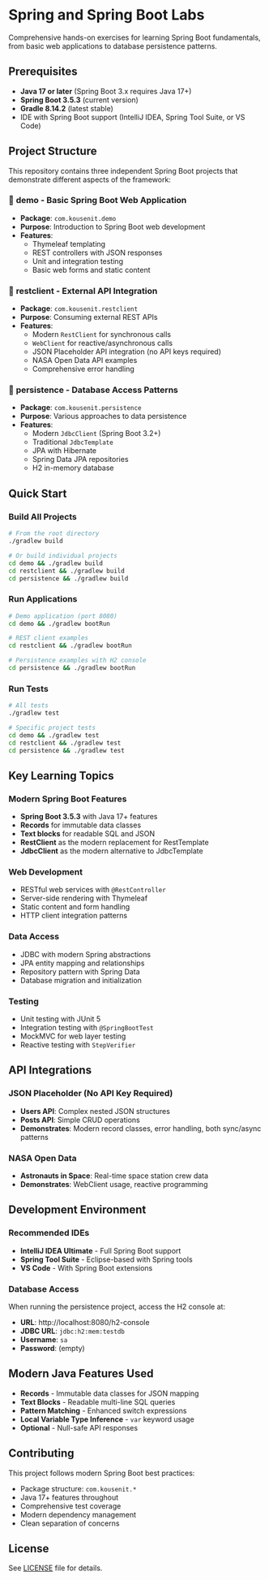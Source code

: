 # Spring and Spring Boot Labs

Comprehensive hands-on exercises for learning Spring Boot fundamentals, from basic web applications to database persistence patterns.

## Prerequisites

- **Java 17 or later** (Spring Boot 3.x requires Java 17+)
- **Spring Boot 3.5.3** (current version)
- **Gradle 8.14.2** (latest stable)
- IDE with Spring Boot support (IntelliJ IDEA, Spring Tool Suite, or VS Code)

## Project Structure

This repository contains three independent Spring Boot projects that demonstrate different aspects of the framework:

### 📁 **demo** - Basic Spring Boot Web Application
- **Package**: `com.kousenit.demo`
- **Purpose**: Introduction to Spring Boot web development
- **Features**:
  - Thymeleaf templating
  - REST controllers with JSON responses
  - Unit and integration testing
  - Basic web forms and static content

### 📁 **restclient** - External API Integration
- **Package**: `com.kousenit.restclient`
- **Purpose**: Consuming external REST APIs
- **Features**:
  - Modern `RestClient` for synchronous calls
  - `WebClient` for reactive/asynchronous calls
  - JSON Placeholder API integration (no API keys required)
  - NASA Open Data API examples
  - Comprehensive error handling

### 📁 **persistence** - Database Access Patterns
- **Package**: `com.kousenit.persistence`
- **Purpose**: Various approaches to data persistence
- **Features**:
  - Modern `JdbcClient` (Spring Boot 3.2+)
  - Traditional `JdbcTemplate`
  - JPA with Hibernate
  - Spring Data JPA repositories
  - H2 in-memory database

## Quick Start

### Build All Projects
```bash
# From the root directory
./gradlew build

# Or build individual projects
cd demo && ./gradlew build
cd restclient && ./gradlew build
cd persistence && ./gradlew build
```

### Run Applications
```bash
# Demo application (port 8080)
cd demo && ./gradlew bootRun

# REST client examples
cd restclient && ./gradlew bootRun

# Persistence examples with H2 console
cd persistence && ./gradlew bootRun
```

### Run Tests
```bash
# All tests
./gradlew test

# Specific project tests
cd demo && ./gradlew test
cd restclient && ./gradlew test
cd persistence && ./gradlew test
```

## Key Learning Topics

### Modern Spring Boot Features
- **Spring Boot 3.5.3** with Java 17+ features
- **Records** for immutable data classes
- **Text blocks** for readable SQL and JSON
- **RestClient** as the modern replacement for RestTemplate
- **JdbcClient** as the modern alternative to JdbcTemplate

### Web Development
- RESTful web services with `@RestController`
- Server-side rendering with Thymeleaf
- Static content and form handling
- HTTP client integration patterns

### Data Access
- JDBC with modern Spring abstractions
- JPA entity mapping and relationships
- Repository pattern with Spring Data
- Database migration and initialization

### Testing
- Unit testing with JUnit 5
- Integration testing with `@SpringBootTest`
- MockMVC for web layer testing
- Reactive testing with `StepVerifier`

## API Integrations

### JSON Placeholder (No API Key Required)
- **Users API**: Complex nested JSON structures
- **Posts API**: Simple CRUD operations
- **Demonstrates**: Modern record classes, error handling, both sync/async patterns

### NASA Open Data
- **Astronauts in Space**: Real-time space station crew data
- **Demonstrates**: WebClient usage, reactive programming

## Development Environment

### Recommended IDEs
- **IntelliJ IDEA Ultimate** - Full Spring Boot support
- **Spring Tool Suite** - Eclipse-based with Spring tools
- **VS Code** - With Spring Boot extensions

### Database Access
When running the persistence project, access the H2 console at:
- **URL**: http://localhost:8080/h2-console
- **JDBC URL**: `jdbc:h2:mem:testdb`
- **Username**: `sa`
- **Password**: (empty)

## Modern Java Features Used

- **Records** - Immutable data classes for JSON mapping
- **Text Blocks** - Readable multi-line SQL queries
- **Pattern Matching** - Enhanced switch expressions
- **Local Variable Type Inference** - `var` keyword usage
- **Optional** - Null-safe API responses

## Contributing

This project follows modern Spring Boot best practices:
- Package structure: `com.kousenit.*`
- Java 17+ features throughout
- Comprehensive test coverage
- Modern dependency management
- Clean separation of concerns

## License

See [LICENSE](LICENSE) file for details.
